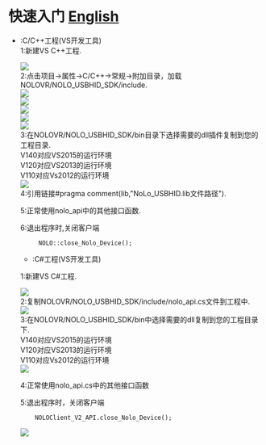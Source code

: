 
# 快速入门  [English](https://github.com/NOLOVR/NOLO-Windows-SDK/blob/master/HIDGetStarted.md)  
* :C/C++工程(VS开发工具)  
    1:新建VS C++工程.
         <div><img src="https://github.com/NOLOVR/NOLO-Others/blob/master/Windows-SDK-Others/picture/1.jpg"></div>
    2:点击项目->属性->C/C++->常规->附加目录，加载NOLOVR/NOLO_USBHID_SDK/include. 
        <div><img src="https://github.com/NOLOVR/NOLO-Others/blob/master/Windows-SDK-Others/picture/2.jpg"></div> 
        <div><img src="https://github.com/NOLOVR/NOLO-Others/blob/master/Windows-SDK-Others/picture/3.jpg"></div> 
        <div><img src="https://github.com/NOLOVR/NOLO-Others/blob/master/Windows-SDK-Others/picture/4.jpg"></div> 
        <div><img src="https://github.com/NOLOVR/NOLO-Others/blob/master/Windows-SDK-Others/picture/18.jpg"></div>
        <div><img src="https://github.com/NOLOVR/NOLO-Others/blob/master/Windows-SDK-Others/picture/19.jpg"></div>
    3:在NOLOVR/NOLO_USBHID_SDK/bin目录下选择需要的dll插件复制到您的工程目录.   
        V140对应VS2015的运行环境  
        V120对应VS2013的运行环境  
        V110对应Vs2012的运行环境  
        <div><img src="https://github.com/NOLOVR/NOLO-Others/blob/master/Windows-SDK-Others/picture/20.jpg"></div>
    4:引用链接#pragma comment(lib,"NoLo_USBHID.lib文件路径").  

    5:正常使用nolo_api中的其他接口函数.  

    6:退出程序时,关闭客户端  
    ```
         NOLO::close_Nolo_Device();
    ```  
    * :C#工程(VS开发工具)  

    1:新建VS C#工程.
        <div><img src="https://github.com/NOLOVR/NOLO-Others/blob/master/Windows-SDK-Others/picture/9.jpg"></div>
    2:复制NOLOVR/NOLO_USBHID_SDK/include/nolo_api.cs文件到工程中.  
        <div><img src="https://github.com/NOLOVR/NOLO-Others/blob/master/Windows-SDK-Others/picture/10.jpg"></div>
    3:在NOLOVR/NOLO_USBHID_SDK/bin中选择需要的dll复制到您的工程目录下.  
        V140对应VS2015的运行环境  
        V120对应VS2013的运行环境  
        V110对应Vs2012的运行环境  
        <div><img src="https://github.com/NOLOVR/NOLO-Others/blob/master/Windows-SDK-Others/picture/22.jpg"></div>

    4:正常使用nolo_api.cs中的其他接口函数  

    5:退出程序时，关闭客户端  

    ```
        NOLOClient_V2_API.close_Nolo_Device();
    ```  
    <div><img src="https://github.com/NOLOVR/NOLO-Others/blob/master/Windows-SDK-Others/picture/23.jpg"></div>

#
 
  
